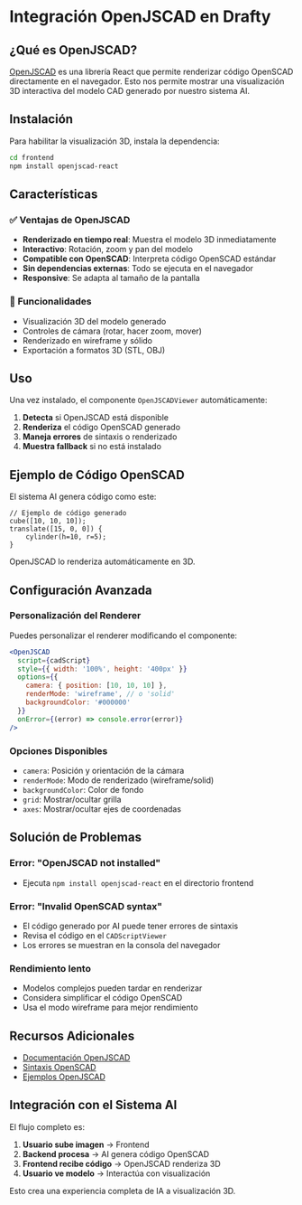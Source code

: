 # Integración OpenJSCAD en Drafty

## ¿Qué es OpenJSCAD?

[OpenJSCAD](https://aeksco.github.io/openjscad-react/) es una librería React que permite renderizar código OpenSCAD directamente en el navegador. Esto nos permite mostrar una visualización 3D interactiva del modelo CAD generado por nuestro sistema AI.

## Instalación

Para habilitar la visualización 3D, instala la dependencia:

```bash
cd frontend
npm install openjscad-react
```

## Características

### ✅ Ventajas de OpenJSCAD
- **Renderizado en tiempo real**: Muestra el modelo 3D inmediatamente
- **Interactivo**: Rotación, zoom y pan del modelo
- **Compatible con OpenSCAD**: Interpreta código OpenSCAD estándar
- **Sin dependencias externas**: Todo se ejecuta en el navegador
- **Responsive**: Se adapta al tamaño de la pantalla

### 🔧 Funcionalidades
- Visualización 3D del modelo generado
- Controles de cámara (rotar, hacer zoom, mover)
- Renderizado en wireframe y sólido
- Exportación a formatos 3D (STL, OBJ)

## Uso

Una vez instalado, el componente `OpenJSCADViewer` automáticamente:

1. **Detecta** si OpenJSCAD está disponible
2. **Renderiza** el código OpenSCAD generado
3. **Maneja errores** de sintaxis o renderizado
4. **Muestra fallback** si no está instalado

## Ejemplo de Código OpenSCAD

El sistema AI genera código como este:

```openscad
// Ejemplo de código generado
cube([10, 10, 10]);
translate([15, 0, 0]) {
    cylinder(h=10, r=5);
}
```

OpenJSCAD lo renderiza automáticamente en 3D.

## Configuración Avanzada

### Personalización del Renderer

Puedes personalizar el renderer modificando el componente:

```jsx
<OpenJSCAD 
  script={cadScript}
  style={{ width: '100%', height: '400px' }}
  options={{
    camera: { position: [10, 10, 10] },
    renderMode: 'wireframe', // o 'solid'
    backgroundColor: '#000000'
  }}
  onError={(error) => console.error(error)}
/>
```

### Opciones Disponibles

- `camera`: Posición y orientación de la cámara
- `renderMode`: Modo de renderizado (wireframe/solid)
- `backgroundColor`: Color de fondo
- `grid`: Mostrar/ocultar grilla
- `axes`: Mostrar/ocultar ejes de coordenadas

## Solución de Problemas

### Error: "OpenJSCAD not installed"
- Ejecuta `npm install openjscad-react` en el directorio frontend

### Error: "Invalid OpenSCAD syntax"
- El código generado por AI puede tener errores de sintaxis
- Revisa el código en el `CADScriptViewer`
- Los errores se muestran en la consola del navegador

### Rendimiento lento
- Modelos complejos pueden tardar en renderizar
- Considera simplificar el código OpenSCAD
- Usa el modo wireframe para mejor rendimiento

## Recursos Adicionales

- [Documentación OpenJSCAD](https://aeksco.github.io/openjscad-react/)
- [Sintaxis OpenSCAD](https://openscad.org/documentation.html)
- [Ejemplos OpenJSCAD](https://github.com/aeksco/openjscad-react/tree/main/examples)

## Integración con el Sistema AI

El flujo completo es:

1. **Usuario sube imagen** → Frontend
2. **Backend procesa** → AI genera código OpenSCAD
3. **Frontend recibe código** → OpenJSCAD renderiza 3D
4. **Usuario ve modelo** → Interactúa con visualización

Esto crea una experiencia completa de IA a visualización 3D. 